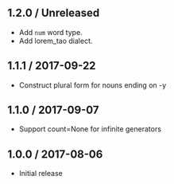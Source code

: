## 1.2.0 / Unreleased

* Add `num` word type.
* Add lorem_tao  dialect.

## 1.1.1 / 2017-09-22

* Construct plural form for nouns ending on -y

## 1.1.0 / 2017-09-07

* Support count=None for infinite generators

## 1.0.0 / 2017-08-06

* Initial release
